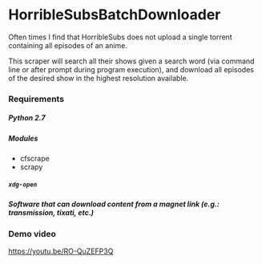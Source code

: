 # HorribleSubsBatchDownloader

Often times I find that HorribleSubs does not upload a single torrent containing all episodes of an anime.

This scraper will search all their shows given a search word (via command line or after prompt during program execution), and download all
episodes of the desired show in the highest resolution available.


### Requirements

##### Python 2.7

##### Modules

* cfscrape
* scrapy

##### `xdg-open`

##### Software that can download content from a magnet link (e.g.: transmission, tixati, etc.)


### Demo video

https://youtu.be/RO-QuZEFP3Q
